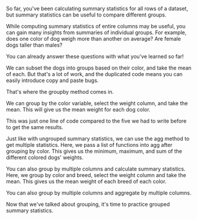 So far, you've been calculating summary statistics for all rows of a dataset, but summary statistics can be useful to compare different groups.

While computing summary statistics of entire columns may be useful, you can gain many insights from summaries of individual groups. For example, does one color of dog weigh more than another on average? Are female dogs taller than males? 

You can already answer these questions with what you've learned so far!

We can subset the dogs into groups based on their color, and take the mean of each. But that's a lot of work, and the duplicated code means you can easily introduce copy and paste bugs.

That's where the groupby method comes in. 

We can group by the color variable, select the weight column, and take the mean. This will give us the mean weight for each dog color.

This was just one line of code compared to the five we had to write before to get the same results.

Just like with ungrouped summary statistics, we can use the agg method to get multiple statistics. Here, we pass a list of functions into agg after grouping by color. This gives us the minimum, maximum, and sum of the different colored dogs' weights.

You can also group by multiple columns and calculate summary statistics. Here, we group by color and breed, select the weight column and take the mean. This gives us the mean weight of each breed of each color.

You can also group by multiple columns and aggregate by multiple columns.

Now that we've talked about grouping, it's time to practice grouped summary statistics.

